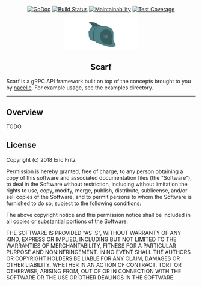 <p align="center">
    <a href="https://godoc.org/github.com/efritz/scarf"><img src="https://godoc.org/github.com/efritz/scarf?status.svg" alt="GoDoc"></a>
    <a href="http://travis-ci.org/efritz/scarf"><img src="https://secure.travis-ci.org/efritz/scarf.png" alt="Build Status"></a>
    <a href="https://codeclimate.com/github/efritz/scarf/maintainability"><img src="https://api.codeclimate.com/v1/badges/TODO/maintainability" alt="Maintainability"></a>
    <a href="https://codeclimate.com/github/efritz/scarf/test_coverage"><img src="https://api.codeclimate.com/v1/badges/TODO/test_coverage" alt="Test Coverage"></a>
</p>

<p align="center">
    <img width="200" src="https://github.com/efritz/scarf/blob/master/images/scarf.png" alt="Scarf logo">
</p>

<h2 align="center">Scarf</h2>

Scarf is a gRPC API framework built on top of the concepts brought to you by
[nacelle](https://github.com/efritz/nacelle). For example usage, see the examples
directory.

---

## Overview

TODO

## License

Copyright (c) 2018 Eric Fritz

Permission is hereby granted, free of charge, to any person obtaining a copy
of this software and associated documentation files (the "Software"), to deal
in the Software without restriction, including without limitation the rights
to use, copy, modify, merge, publish, distribute, sublicense, and/or sell
copies of the Software, and to permit persons to whom the Software is
furnished to do so, subject to the following conditions:

The above copyright notice and this permission notice shall be included in
all copies or substantial portions of the Software.

THE SOFTWARE IS PROVIDED "AS IS", WITHOUT WARRANTY OF ANY KIND, EXPRESS OR
IMPLIED, INCLUDING BUT NOT LIMITED TO THE WARRANTIES OF MERCHANTABILITY,
FITNESS FOR A PARTICULAR PURPOSE AND NONINFRINGEMENT. IN NO EVENT SHALL THE
AUTHORS OR COPYRIGHT HOLDERS BE LIABLE FOR ANY CLAIM, DAMAGES OR OTHER
LIABILITY, WHETHER IN AN ACTION OF CONTRACT, TORT OR OTHERWISE, ARISING FROM,
OUT OF OR IN CONNECTION WITH THE SOFTWARE OR THE USE OR OTHER DEALINGS IN
THE SOFTWARE.

